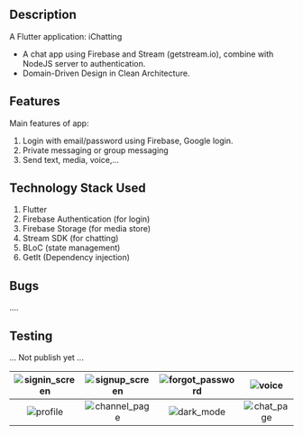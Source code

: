 ## Description
A Flutter application: iChatting
- A chat app using Firebase and Stream (getstream.io), combine with NodeJS server to authentication.
- Domain-Driven Design in Clean Architecture.
 
## Features
Main features of app:
1. Login with email/password using Firebase, Google login.
2. Private messaging or group messaging
3. Send text, media, voice,...

## Technology Stack Used
1. Flutter
3. Firebase Authentication (for login)
4. Firebase Storage (for media store)
5. Stream SDK (for chatting)
6. BLoC (state management)
7. GetIt (Dependency injection)

## Bugs
 ....

## Testing
... Not publish yet ...

| ![signin_screen](https://github.com/user-attachments/assets/3aad7061-6639-4b68-be97-3279fe099a74) | ![signup_screen](https://github.com/user-attachments/assets/f71288a7-0ce8-4e6e-a34d-69e1f2ef7e4b) | ![forgot_password](https://github.com/user-attachments/assets/1c45bd14-a74f-4c17-81f6-a02b02d5e31c) | ![voice](https://github.com/user-attachments/assets/c46c2354-28fd-4f1c-b7ff-082eb37ee4e4) |
|:---:|:---:|:---:|:---:|
| ![profile](https://github.com/user-attachments/assets/4cb41414-ab70-441f-9638-f6b454bbb0fa) | ![channel_page](https://github.com/user-attachments/assets/62f725d4-740d-4acc-826a-b3f52374ebd5) | ![dark_mode](https://github.com/user-attachments/assets/a7efcae9-60f1-4491-821d-2d44dc9969f7) | ![chat_page](https://github.com/user-attachments/assets/c310735a-25d7-4f6d-bd5e-328d935c3009) |
